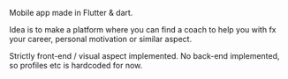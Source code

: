 Mobile app made in Flutter & dart.

Idea is to make a platform where you can find a coach to help you with fx your career, personal motivation or similar aspect.

Strictly front-end / visual aspect implemented. No back-end implemented, so profiles etc is hardcoded for now.
